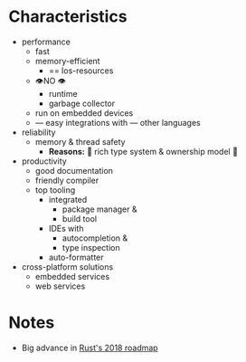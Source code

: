 # Characteristics
- performance
  - fast
  - memory-efficient
    - == los-resources
  - 👁️NO 👁️
    - runtime
    - garbage collector
  - run on embedded devices
  - — easy integrations with — other languages
- reliability
    - memory & thread safety
      - **Reasons:** 🧠 rich type system & ownership model 🧠
- productivity
  - good documentation
  - friendly compiler
  - top tooling
    - integrated
      - package manager &
      - build tool
    - IDEs with
      - autocompletion &
      - type inspection
    - auto-formatter
- cross-platform solutions
    - embedded services
    - web services
# Notes
* Big advance in [Rust's 2018 roadmap](https://blog.rust-lang.org/2018/03/12/roadmap.html) 